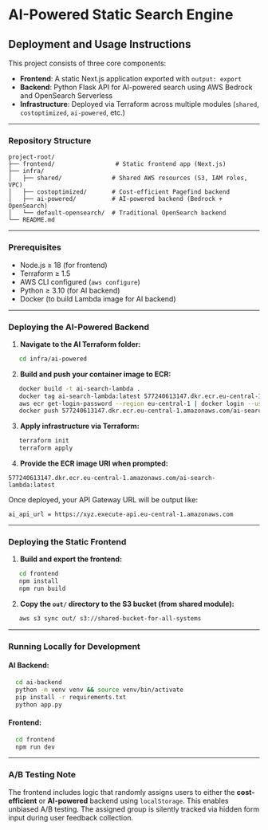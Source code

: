 # AI-Powered Static Search Engine

## Deployment and Usage Instructions

This project consists of three core components:
- **Frontend**: A static Next.js application exported with `output: export`
- **Backend**: Python Flask API for AI-powered search using AWS Bedrock and OpenSearch Serverless
- **Infrastructure**: Deployed via Terraform across multiple modules (`shared`, `costoptimized`, `ai-powered`, etc.)

---

### Repository Structure

```
project-root/
├── frontend/                 # Static frontend app (Next.js)
├── infra/
│   ├── shared/              # Shared AWS resources (S3, IAM roles, VPC)
│   ├── costoptimized/       # Cost-efficient Pagefind backend
│   ├── ai-powered/          # AI-powered backend (Bedrock + OpenSearch)
│   └── default-opensearch/  # Traditional OpenSearch backend
└── README.md
```

---

### Prerequisites

- Node.js ≥ 18 (for frontend)
- Terraform ≥ 1.5
- AWS CLI configured (`aws configure`)
- Python ≥ 3.10 (for AI backend)
- Docker (to build Lambda image for AI backend)

---

### Deploying the AI-Powered Backend

1. **Navigate to the AI Terraform folder:**
```bash
   cd infra/ai-powered
```

2. **Build and push your container image to ECR:**
```bash
   docker build -t ai-search-lambda .
   docker tag ai-search-lambda:latest 577240613147.dkr.ecr.eu-central-1.amazonaws.com/ai-search-lambda:latest
   aws ecr get-login-password --region eu-central-1 | docker login --username AWS --password-stdin 577240613147.dkr.ecr.eu-central-1.amazonaws.com
   docker push 577240613147.dkr.ecr.eu-central-1.amazonaws.com/ai-search-lambda:latest
```

3. **Apply infrastructure via Terraform:**
```bash
   terraform init
   terraform apply
```

4. **Provide the ECR image URI when prompted:**
```
577240613147.dkr.ecr.eu-central-1.amazonaws.com/ai-search-lambda:latest
```

Once deployed, your API Gateway URL will be output like:
```
ai_api_url = https://xyz.execute-api.eu-central-1.amazonaws.com
```

---

### Deploying the Static Frontend

1. **Build and export the frontend:**
```bash
   cd frontend
   npm install
   npm run build
```

2. **Copy the `out/` directory to the S3 bucket (from shared module):**
```bash
   aws s3 sync out/ s3://shared-bucket-for-all-systems
  ```

---

### Running Locally for Development

#### AI Backend:
```bash
  cd ai-backend
  python -m venv venv && source venv/bin/activate
  pip install -r requirements.txt
  python app.py
```

#### Frontend:
```bash
  cd frontend
  npm run dev
```

---

### A/B Testing Note

The frontend includes logic that randomly assigns users to either the **cost-efficient** or **AI-powered** backend using `localStorage`. This enables unbiased A/B testing. The assigned group is silently tracked via hidden form input during user feedback collection.

